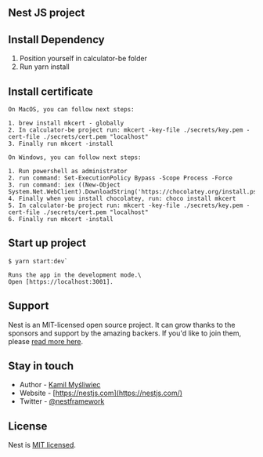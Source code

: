 ## Nest JS project

## Install Dependency

1. Position yourself in calculator-be folder
2. Run yarn install

## Install certificate

```
On MacOS, you can follow next steps:

1. brew install mkcert - globally
2. In calculator-be project run: mkcert -key-file ./secrets/key.pem -cert-file ./secrets/cert.pem "localhost"
3. Finally run mkcert -install
```

```
On Windows, you can follow next steps:

1. Run powershell as administrator
2. run command: Set-ExecutionPolicy Bypass -Scope Process -Force
3. run command: iex ((New-Object System.Net.WebClient).DownloadString('https://chocolatey.org/install.ps1'))
4. Finally when you install chocolatey, run: choco install mkcert
5. In calculator-be project run: mkcert -key-file ./secrets/key.pem -cert-file ./secrets/cert.pem "localhost"
6. Finally run mkcert -install
```

## Start up project

```
$ yarn start:dev`

Runs the app in the development mode.\
Open [https://localhost:3001].
```

## Support

Nest is an MIT-licensed open source project. It can grow thanks to the sponsors and support by the amazing backers. If you'd like to join them, please [read more here](https://docs.nestjs.com/support).

## Stay in touch

- Author - [Kamil Myśliwiec](https://kamilmysliwiec.com)
- Website - [https://nestjs.com](https://nestjs.com/)
- Twitter - [@nestframework](https://twitter.com/nestframework)

## License

Nest is [MIT licensed](LICENSE).
